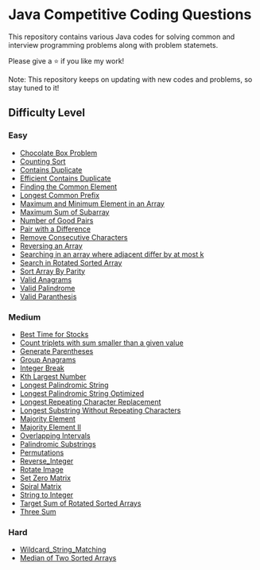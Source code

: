 
<body>

<h1>Java Competitive Coding Questions</h1>

<p>This repository contains various Java codes for solving common and interview programming problems along with problem statemets.</p>

<p>Please give a ⭐ if you like my work!</p>

<p>Note: This repository keeps on updating with new codes and problems, so stay tuned to it!</p>

<h2>Difficulty Level</h2>

<h3>Easy</h3>
<ul>
    <li><a href="https://github.com/ravin-d-27/Data_Structures_Questions/blob/main/Easy/Chocolate_Box_Problem.java">Chocolate Box Problem</a></li>
    <li><a href="https://github.com/ravin-d-27/Data_Structures_Questions/blob/main/Easy/Counting_Sort.java">Counting Sort</a></li>
    <li><a href="https://github.com/ravin-d-27/Data_Structures_Questions/blob/main/Easy/contrains_duplicate.java">Contains Duplicate</a></li>
    <li><a href="https://github.com/ravin-d-27/Data_Structures_Questions/blob/main/Easy/Efficient_contains_dup.java">Efficient Contains Duplicate</a></li>
    <li><a href="https://github.com/ravin-d-27/Data_Structures_Questions/blob/main/Easy/Finding_the_Common_Element.java">Finding the Common Element</a></li>
    <li><a href="https://github.com/ravin-d-27/Data_Structures_Questions/blob/main/Easy/Longest_Common_Prefix.java">Longest Common Prefix</a></li>
    <li><a href="https://github.com/ravin-d-27/Data_Structures_Questions/blob/main/Easy/Maximum_and_Minimum_element_in_an_Array.java">Maximum and Minimum Element in an Array</a></li>
    <li><a href="https://github.com/ravin-d-27/Data_Structures_Questions/blob/main/Easy/Maximum_Sum_of_Subarray.java">Maximum Sum of Subarray</a></li>
    <li><a href="https://github.com/ravin-d-27/Data_Structures_Questions/blob/main/Easy/Number_of_Good_Pairs.java">Number of Good Pairs</a></li>
    <li><a href="https://github.com/ravin-d-27/Data_Structures_Questions/blob/main/Easy/Pair_with_a_Difference.java">Pair with a Difference</a></li>
    <li><a href="https://github.com/ravin-d-27/Data_Structures_Questions/blob/main/Easy/Remove_Consecutive_Characters.java">Remove Consecutive Characters</a></li>
    <li><a href="https://github.com/ravin-d-27/Data_Structures_Questions/blob/main/Easy/Reversing_an_Array.java">Reversing an Array</a></li>
    <li><a href="https://github.com/ravin-d-27/Data_Structures_Questions/blob/main/Easy/Searching_in_an_array_where_adjacent_differ_by_at_most_k.java">Searching in an array where adjacent differ by at most k</a></li>
    <li><a href="https://github.com/ravin-d-27/Data_Structures_Questions/blob/main/Easy/search_in_rotated_sorted_array.java">Search in Rotated Sorted Array</a></li>
    <li><a href="https://github.com/ravin-d-27/Data_Structures_Questions/blob/main/Easy/Sort_Array_By_Parity.java">Sort Array By Parity</a></li>
    <li><a href="https://github.com/ravin-d-27/Data_Structures_Questions/blob/main/Easy/Valid_Anagrams.java">Valid Anagrams</a></li>
    <li><a href="https://github.com/ravin-d-27/Data_Structures_Questions/blob/main/Easy/Valid_Palindrome.java">Valid Palindrome</a></li>
    <li><a href="https://github.com/ravin-d-27/Data_Structures_Questions/blob/main/Easy/Valid_Paranthesis.java">Valid Paranthesis</a></li>
    
</ul>

<h3>Medium</h3>
<ul>
    <li><a href="https://github.com/ravin-d-27/Data_Structures_Questions/blob/main/Medium/Best_Time_for_Stocks.java">Best Time for Stocks</a></li>
    <li><a href="https://github.com/ravin-d-27/Data_Structures_Questions/blob/main/Medium/Count_triplets_with_sum_smaller_than_a_given_value.java">Count triplets with sum smaller than a given value</a></li>
    <li><a href="https://github.com/ravin-d-27/Data_Structures_Questions/blob/main/Medium/Generate_Parentheses.java">Generate Parentheses</a></li>
    <li><a href="https://github.com/ravin-d-27/Data_Structures_Questions/blob/main/Medium/Group_Anagrams.java">Group Anagrams</a></li>
    <li><a href="https://github.com/ravin-d-27/Data_Structures_Questions/blob/main/Medium/Integer_Break.java">Integer Break</a></li>
    <li><a href="https://github.com/ravin-d-27/Data_Structures_Questions/blob/main/Medium/kth_largest_number.java">Kth Largest Number</a></li>
    <li><a href="https://github.com/ravin-d-27/Data_Structures_Questions/blob/main/Medium/Longest_Palindromic_String.java">Longest Palindromic String</a></li>
    <li><a href="https://github.com/ravin-d-27/Data_Structures_Questions/blob/main/Medium/Longest_Palindromic_String_Optimized.java">Longest Palindromic String Optimized</a></li>
    <li><a href="https://github.com/ravin-d-27/Data_Structures_Questions/blob/main/Medium/Longest_Repeating_Character_Replacement.java">Longest Repeating Character Replacement</a></li>
    <li><a href="https://github.com/ravin-d-27/Data_Structures_Questions/blob/main/Medium/Longest_Substring_Without_Repeating_Characters.java">Longest Substring Without Repeating Characters</a></li>
    <li><a href="https://github.com/ravin-d-27/Data_Structures_Questions/blob/main/Medium/Majority_Element.java">Majority Element</a></li>
        <li><a href="https://github.com/ravin-d-27/Data_Structures_Questions/blob/main/Medium/Majority_Element_II.java">Majority Element II</a></li>
    <li><a href="https://github.com/ravin-d-27/Data_Structures_Questions/blob/main/Medium/Overlapping_Intervals.java">Overlapping Intervals</a></li>
    <li><a href="https://github.com/ravin-d-27/Data_Structures_Questions/blob/main/Medium/Palindromic_Substrings.java">Palindromic Substrings</a></li>
    <li><a href="https://github.com/ravin-d-27/Data_Structures_Questions/blob/main/Medium/Permutations.java">Permutations</a></li>
    <li><a href="https://github.com/ravin-d-27/Data_Structures_Questions/blob/main/Medium/Reverse_Integer.java">Reverse_Integer</a></li>
    <li><a href="https://github.com/ravin-d-27/Data_Structures_Questions/blob/main/Medium/Rotate_Image.java">Rotate Image</a></li>
    <li><a href="https://github.com/ravin-d-27/Data_Structures_Questions/blob/main/Medium/Set_Zero_Matrix.java">Set Zero Matrix</a></li>
    <li><a href="https://github.com/ravin-d-27/Data_Structures_Questions/blob/main/Medium/Spiral_Matrix.java">Spiral Matrix</a></li>
    <li><a href="https://github.com/ravin-d-27/Data_Structures_Questions/blob/main/Medium/String_to_Integer.py">String to Integer</a></li>
    <li><a href="https://github.com/ravin-d-27/Data_Structures_Questions/blob/main/Medium/target_sum_of_rotated_sorted_arrays.java">Target Sum of Rotated Sorted Arrays</a></li>
    <li><a href="https://github.com/ravin-d-27/Data_Structures_Questions/blob/main/Medium/Three_Sum.java">Three Sum</a></li>
</ul>


<h3>Hard</h3>
<ul>
    <li><a href="https://github.com/ravin-d-27/Data_Structures_Questions/blob/main/Hard/Wildcard_String_Matching.java">Wildcard_String_Matching</a></li>
    <li><a href="https://github.com/ravin-d-27/Data_Structures_Questions/blob/main/Medium/Median_of_Two_Sorted_Arrays.java">Median of Two Sorted Arrays</a></li>
</ul>


</body>
